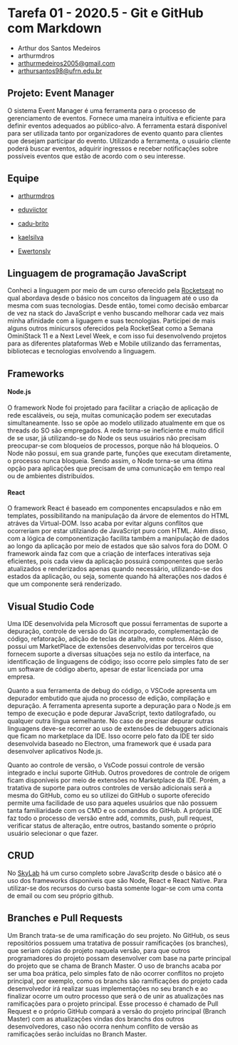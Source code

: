 # Tarefa 01 - 2020.5 - Git e GitHub com Markdown

 * Arthur dos Santos Medeiros
 * arthurmdros
 * arthurmedeiros2005@gmail.com
 * arthursantos98@ufrn.edu.br
 

## Projeto: Event Manager

O sistema Event Manager é uma ferramenta para o processo de gerenciamento de eventos. Fornece uma maneira intuitiva e eficiente para definir eventos adequados ao público-alvo. A ferramenta estará disponível para ser utilizada tanto por organizadores de evento quanto para clientes que desejam participar do evento. Utilizando a ferramenta, o usuário cliente poderá buscar eventos, adquirir ingressos e receber notificações sobre possíveis eventos que estão de acordo com o seu interesse.

## Equipe
   - [arthurmdros](https://nodejs.org/en/download/)
   + [eduviictor](https://github.com/eduviictor)
   - [cadu-brito](https://github.com/cadu-brito)
   + [kaelsilva](https://github.com/kaelsilva)
   - [Ewertonslv](https://github.com/Ewertonslv)

## Linguagem de programação JavaScript

Conheci a linguagem por meio de um curso oferecido pela [Rocketseat](https://github.com/Rocketseat) no qual abordava desde o básico nos conceitos da linguagem até o uso da mesma com suas tecnologias. Desde então, tomei como decisão embarcar de vez na stack do JavaScript e venho buscando melhorar cada vez mais minha afinidade com a liguagem e suas tecnologias. Participei de mais alguns outros minicursos oferecidos pela RocketSeat como a Semana OminiStack 11 e a Next Level Week, e com isso fui desenvolvendo projetos para as diferentes plataformas Web e Mobile utilizando das ferramentas, bibliotecas e tecnologias envolvendo a linguagem.

## Frameworks

#### Node.js

O framework Node foi projetado para facilitar a criação de aplicação de rede escaláveis, ou seja, muitas comunicação podem ser executadas simultaneamente. Isso se opõe ao modelo utilizado atualmente em que os threads do SO são empregados. A rede torna-se ineficiente e muito difícil de se usar, já utilizando-se do Node os seus usuários não precisam preocupar-se com bloqueios de processos, porque não há bloqueios. O Node não possui, em sua grande parte, funções que executam diretamente, o processo nunca bloqueia. Sendo assim, o Node torna-se uma ótima opção para aplicações que precisam de uma comunicação em tempo real ou de ambientes distribuídos.

#### React

O framework React é baseado em componentes encapsulados e não em templates, possibilitando na manipulação da árvore de elementos do HTML  atráves da Virtual-DOM. Isso acaba por evitar alguns conflitos que ocorreriam por estar utilziando de JavaScript puro com HTML. Além disso, com a lógica de componentização facilita também a manipulação de dados ao longo da aplicação por meio de estados que são salvos fora do DOM. O framework ainda faz com que a criação de interfaces interativas seja eficientes, pois cada view da aplicação possuirá componentes que serão atualizados e renderizados apenas quando necessário, utilizando-se dos estados da aplicação, ou seja, somente quando há alterações nos dados é que um componente será renderizado.

## Visual Studio Code

Uma IDE desenvolvida pela Microsoft que possui ferramentas de suporte a depuração, controle de versão do Git incorporado, complementação de código, refatoração, adição de teclas de atalho, entre outros. Além disso, possui um MarketPlace de extensões desenvolvidas por terceiros que fornecem suporte a diversas situações seja no estilo da interface, na identificação de linguagens de código; isso ocorre pelo simples fato de ser um software de código aberto, apesar de estar licenciada por uma empresa.

Quanto a sua ferramenta de debug do código, o VSCode apresenta um depurador embutido que ajuda no processo de edição, compilação e depuração. A ferramenta apresenta suporte a depuração para o Node.js em tempo de execução e pode depurar JavaScript, texto datilografado, ou qualquer outra língua semelhante. No caso de precisar depurar outras linguagens deve-se recorrer ao uso de extensões de debuggers adicionais que ficam no marketplace da IDE. Isso ocorre pelo fato da IDE ter sido desenvolvida baseado no Electron, uma framework que é usada para desenvolver aplicativos Node.js.

Quanto ao controle de versão, o VsCode possui controle de versão integrado e inclui suporte GitHub. Outros provedores de controle de origem ficam disponíveis por meio de extensões no Marketplace da IDE. Porém, a tratativa de suporte para outros controles de versão adicionais será a mesma do GitHub, como eu so utilizei do GitHub o suporte oferecido permite uma facilidade de uso para aqueles usuários que não possuem tanta familiaridade com os CMD e os comandos do GitHub. A própria IDE faz todo o processo de versão entre add, commits, push, pull request, verificar status de alteração, entre outros, bastando somente o próprio usuário selecionar o que fazer.


## CRUD

No [SkyLab](https://skylab.rocketseat.com.br/) há um curso completo sobre JavaScritp desde o básico até o uso dos frameworks disponíveis que são Node, React e React Native. Para utilizar-se dos recursos do curso basta somente logar-se com uma conta de email ou com seu próprio github.


## Branches e Pull Requests

Um Branch trata-se de uma ramificação do seu projeto. No GitHub, os seus repositórios possuem uma tratativa de possuir ramificações (os branches), que seriam cópias do projeto naquela versão, para que outros programadores do projeto possam desenvolver com base na parte principal do projeto que se chama de Branch Master. O uso de branchs acaba por ser uma boa prática, pelo simples fato de não ocorrer conflitos no projeto principal, por exemplo, como os branchs são ramificações do projeto cada desenvolvedor irá realizar suas implementações no seu branch e ao finalizar ocorre um outro processo que será o de unir as atualizações nas ramificações para o projeto principal. Esse processo é chamado de Pull Request e o próprio GitHub compará a versão do projeto principal (Branch Master) com as atualizações vindas dos branchs dos outros desenvolvedores, caso não ocorra nenhum conflito de versão as ramificações serão incluídas no Branch Master.
